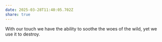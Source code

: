 ```yaml
---
date: 2025-03-28T11:40:05.702Z
share: true
---
```

With our touch we have the ability to soothe the woes of the wild, yet we use it to destroy.